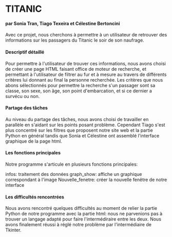 # TITANIC
#### par Sonia Tran, Tiago Texeira et Célestine Bertoncini


Avec ce projet, nous cherchons à permettre à un utilisateur de retrouver des informations sur les passagers du Titanic le soir de son naufrage.



#### Descriptif détaillé

Pour permettre à l'utilisateur de trouver ces informations, nous avons choisi de créer une page HTML faisant office de moteur de recherche, et permettant à l'utilisateur de filtrer au fur et à mesure au travers de différents critères lui donnant au final la personne recherchée.
Les critères que nous abons sélectionnés pour permettre la recherche s'un passager sont sa classe, son sexe, son âge, son point d'embarcation, et si ce dernier a survécu ou non.




#### Partage des tâches

Au niveau du partage des tâches, nous avons choisi de travailler en parallèle en s'aidant sur les points posant problème. Cependant Tiago s'est plus concentré sur les filtres que proposent notre site web et la partie Python en général tandis que Sonia et Célestine ont assemblé l'interface graphique de la page html.




#### Les fonctions principales 
Notre programme s'articule en plusieurs fonctions principales:

infos: traitement des données
graph_show: affiche un graphique correspondant à l'image
Nouvelle_fenetre: créer la nouvelle fenêtre de notre interface


#### Les difficultés rencontrées 
Nous avons rencontré quelques difficultés au moment de relier la partie Python de notre programme avec la partie html: nous ne parvenions pas à trouver un langage adapté pour faire l'intermédiraire entre les deux. Nous avons finalement réussi à réglé notre problème par l'intermédiaire de Tkinter.
